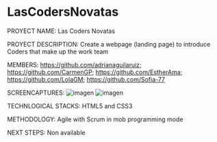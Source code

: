 # LasCodersNovatas
PROYECT NAME: Las Coders Novatas

PROYECT DESCRIPTION: Create a webpage (landing page) 
to introduce Coders that make up
the work team

MEMBERS:
https://github.com/adrianaguilaruiz; 
https://github.com/CarmenGP; 
https://github.com/EstherAma;
https://github.com/LolaGM;
https://github.com/Sofia-77

SCREENCAPTURES:
![imagen](https://user-images.githubusercontent.com/116545851/198521403-af292aec-644d-4570-9f18-cdf66cfdf87e.png)
![imagen](https://user-images.githubusercontent.com/116545851/198521465-0ec4973a-16b9-43bf-b724-955683666618.png)


TECHNLOGICAL STACKS: HTML5 and CSS3

METHODOLOGY: Agile with Scrum in mob programming mode


NEXT STEPS: Non available


